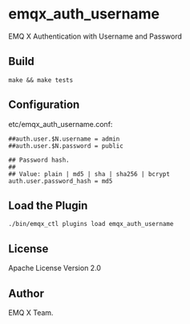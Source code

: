 emqx_auth_username
==================

EMQ X Authentication with Username and Password

Build
-----

```
make && make tests
```

Configuration
-------------

etc/emqx_auth_username.conf:

```
##auth.user.$N.username = admin
##auth.user.$N.password = public

## Password hash.
##
## Value: plain | md5 | sha | sha256 | bcrypt
auth.user.password_hash = md5
```

Load the Plugin
---------------

```
./bin/emqx_ctl plugins load emqx_auth_username
```

License
-------

Apache License Version 2.0

Author
------

EMQ X Team.

